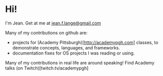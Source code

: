 # Hi!
I'm Jean. Get at me at jean.f.lange@gmail.com

Many of my contributions on github are:
* projects for (Academy Pittsburgh)[http://academypgh.com] classes, to demonstrate concepts, languages, and frameworks.
* documentation fixes for OS projects I was reading or using.

Many of my contributions in real life are around speaking! Find Academy talks (on Twitch)[twitch.tv/academypgh]